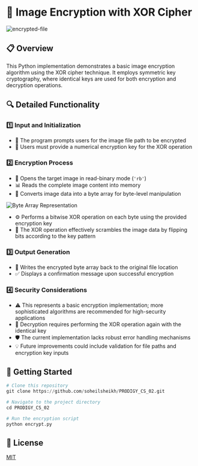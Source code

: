 # 🔐 Image Encryption with XOR Cipher

![encrypted-file](https://github.com/soheilsheikh/PRODIGY_CS_02/assets/96125177/ec6d5eff-798d-47de-b940-6d7f9b2d8b1d)

## 📋 Overview
This Python implementation demonstrates a basic image encryption algorithm using the XOR cipher technique. It employs symmetric key cryptography, where identical keys are used for both encryption and decryption operations.

## 🔍 Detailed Functionality

### 1️⃣ Input and Initialization
* 📁 The program prompts users for the image file path to be encrypted
* 🔑 Users must provide a numerical encryption key for the XOR operation

### 2️⃣ Encryption Process
* 📂 Opens the target image in read-binary mode (`'rb'`)
* 📊 Reads the complete image content into memory
* 🔄 Converts image data into a byte array for byte-level manipulation

![Byte Array Representation](https://github.com/soheilsheikh/PRODIGY_CS_02/assets/96125177/191121f8-ad48-467c-b4c9-816fbfec789a)

* ⚙️ Performs a bitwise XOR operation on each byte using the provided encryption key
* 🔀 The XOR operation effectively scrambles the image data by flipping bits according to the key pattern

### 3️⃣ Output Generation
* 💾 Writes the encrypted byte array back to the original file location
* ✅ Displays a confirmation message upon successful encryption

### 4️⃣ Security Considerations
* ⚠️ This represents a basic encryption implementation; more sophisticated algorithms are recommended for high-security applications
* 🔄 Decryption requires performing the XOR operation again with the identical key
* 🛡️ The current implementation lacks robust error handling mechanisms
* 💡 Future improvements could include validation for file paths and encryption key inputs

## 🚀 Getting Started
```python
# Clone this repository
git clone https://github.com/soheilsheikh/PRODIGY_CS_02.git

# Navigate to the project directory
cd PRODIGY_CS_02

# Run the encryption script
python encrypt.py
```

## 📝 License
[MIT](https://choosealicense.com/licenses/mit/)
